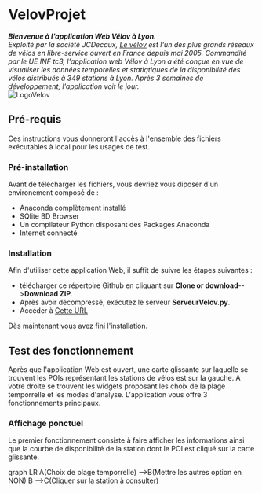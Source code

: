 # VelovProjet
***Bienvenue à l'application Web Vélov à Lyon.***  
*Exploité par la société JCDecaux, [Le vélov](https://velov.grandlyon.com/) est l'un des plus grands réseaux de vélos en libre-service ouvert en France  depuis mai 2005. Commandité par le UE INF tc3, l'application web Vélov à Lyon a été conçue en vue de visualiser les données temporelles et statiqtiques de la disponibilité des vélos distribués à 349 stations à Lyon. Après 3 semaines de développement, l'application voit le jour.*  
<img src=https://upload.wikimedia.org/wikipedia/fr/0/08/Logo_Velov.gif alt="LogoVelov"/>

## Pré-requis
Ces instructions vous donneront l'accès à l'ensemble des fichiers exécutables à local pour les usages de test.

### Pré-installation
Avant de télécharger les fichiers, vous devriez vous diposer d'un environement composé de :  

- Anaconda complètement installé
- SQlite BD Browser
- Un compilateur Python disposant des Packages Anaconda
- Internet connecté

### Installation
Afin d'utiliser cette application Web, il suffit de suivre les étapes suivantes :

- télécharger ce répertoire Github en cliquant sur **Clone or download**-->**Download ZIP**. 
- Après avoir décompressé, exécutez le serveur **ServeurVelov.py**. 
- Accéder à [Cette URL](http://localhost:8082/velov.html)

Dès maintenant vous avez fini l'installation. 

## Test des fonctionnement
Après que l'application Web est ouvert, une carte glissante sur laquelle se trouvent les POIs représentant les stations de vélos est sur la gauche. A votre droite se trouvent les widgets proposant les choix de la plage temporrelle et les modes d'analyse. L'application vous offre 3 fonctionnements principaux. 

### Affichage ponctuel
Le premier fonctionnement consiste à faire afficher les informations ainsi que la courbe de disponibilité de la station dont le POI est cliqué sur la carte glissante. 
<div class="mermaid">
graph LR
    A(Choix de plage temporrelle) -->B(Mettre les autres option en NON)
    B -->C(Cliquer sur la station à consulter)  
</div>
<script src="mermaid.min.js"></script>
<script>mermaid.initialize({startOnLoad:true});</script>
 
